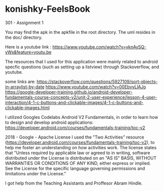# konishky-FeelsBook
301 - Assignment 1


You may find the apk in the apkfile in the root directory. The uml resides in the doc/ directory. 

Here is a youtube link : https://www.youtube.com/watch?v=yknAySQ-yWs&feature=youtu.be


The resources that I used for this application were mainly related to android specfic questions (such as setting up a listview)
through Stackoverflow, and youtube. 

some links are: 
https://stackoverflow.com/questions/5927109/sort-objects-in-arraylist-by-date
https://www.youtube.com/watch?v=00EbvyLlAJo
https://google-developer-training.github.io/android-developer-fundamentals-course-concepts-v2/unit-2-user-experience/lesson-4-user-interaction/4-1-c-buttons-and-clickable-images/4-1-c-buttons-and-clickable-images.html



I utilized Googles Codelabs Android V2 Fundamentals, in order to learn how to design and develop android applications: https://developer.android.com/courses/fundamentals-training/toc-v2


2018 - Google - Apache License 
I used the "Two Activities" resource (https://developer.android.com/courses/fundamentals-training/toc-v2), to help me foster an understanding on how activities work.
 The license states that "Unless required by applicable law or agreed to in writing, software distributed under the License is distributed on an "AS IS" BASIS, WITHOUT WARRANTIES OR CONDITIONS OF ANY KIND, either express or implied. See the License for the specific language governing permissions and limitations under the License."
 
 
 
I got help from the Teaching Assistants and Proffesor Abram Hindle. 



